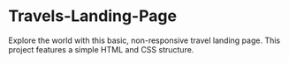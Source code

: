 # Travels-Landing-Page
Explore the world with this basic, non-responsive travel landing page. This project features a simple HTML and CSS structure.
